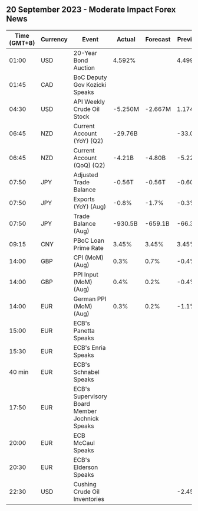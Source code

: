 ## 20 September 2023 - Moderate Impact Forex News

| Time (GMT+8) | Currency | Event | Actual | Forecast | Previous |
|------|----------|-------|--------|----------|----------|
| 01:00 | USD | 20-Year Bond Auction | 4.592% |  | 4.499% |
| 01:45 | CAD | BoC Deputy Gov Kozicki Speaks |  |  |  |
| 04:30 | USD | API Weekly Crude Oil Stock | -5.250M | -2.667M | 1.174M |
| 06:45 | NZD | Current Account (YoY) (Q2) | -29.76B |  | -33.03B |
| 06:45 | NZD | Current Account (QoQ) (Q2) | -4.21B | -4.80B | -5.22B |
| 07:50 | JPY | Adjusted Trade Balance | -0.56T | -0.56T | -0.60T |
| 07:50 | JPY | Exports (YoY) (Aug) | -0.8% | -1.7% | -0.3% |
| 07:50 | JPY | Trade Balance (Aug) | -930.5B | -659.1B | -66.3B |
| 09:15 | CNY | PBoC Loan Prime Rate | 3.45% | 3.45% | 3.45% |
| 14:00 | GBP | CPI (MoM) (Aug) | 0.3% | 0.7% | -0.4% |
| 14:00 | GBP | PPI Input (MoM) (Aug) | 0.4% | 0.2% | -0.4% |
| 14:00 | EUR | German PPI (MoM) (Aug) | 0.3% | 0.2% | -1.1% |
| 15:00 | EUR | ECB's Panetta Speaks |  |  |  |
| 15:30 | EUR | ECB's Enria Speaks |  |  |  |
| 40 min | EUR | ECB's Schnabel Speaks |  |  |  |
| 17:50 | EUR | ECB's Supervisory Board Member Jochnick Speaks |  |  |  |
| 20:00 | EUR | ECB McCaul Speaks |  |  |  |
| 20:30 | EUR | ECB's Elderson Speaks |  |  |  |
| 22:30 | USD | Cushing Crude Oil Inventories |  |  | -2.450M |
